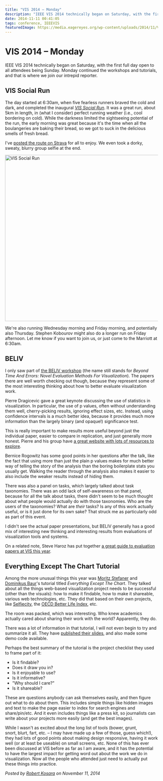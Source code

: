 ```yaml
---
title: "VIS 2014 – Monday"
description: "IEEE VIS 2014 technically began on Saturday, with the first full day open to all attendees being Sunday. Monday continued the workshops and tutorials, and that is where we join our intrepid reporter."
date: 2014-11-11 00:41:05
tags: conference, IEEEVIS
featuredImage: https://media.eagereyes.org/wp-content/uploads/2014/11/VIS-Social-Run.jpg
---
```


# VIS 2014 – Monday

IEEE VIS 2014 technically began on Saturday, with the first full day open to all attendees being Sunday. Monday continued the workshops and tutorials, and that is where we join our intrepid reporter.

## VIS Social Run

The day started at 6:30am, when five fearless runners braved the cold and dark, and completed the inaugural <em><a title="The VIS Sports Authority" href="https://eagereyes.org/blog/2014/the-vis-sports-authority">VIS Social Run</a></em>. It was a great run, about 5km in length, in (what I consider) perfect running weather (i.e., cool bordering on cold). While the darkness limited the sightseeing potential of the run, the early morning was great because it's the time when all the boulangeries are baking their bread, so we got to suck in the delicious smells of fresh bread.

I've <a href="http://www.strava.com/activities/217617977">posted the route on Strava</a> for all to enjoy. We even took a dorky, sweaty, blurry group selfie at the end.

<p><img class="aligncenter size-medium wp-image-8511" src="https://media.eagereyes.org/wp-content/uploads/2014/11/VIS-Social-Run-730x547.jpg" alt="VIS Social Run" width="730" height="547" /></p>

We're also running Wednesday morning and Friday morning, and potentially also Thursday. Stephen Kobourov might also do a longer run on Friday afternoon. Let me know if you want to join us, or just come to the Marriott at 6:30am.

## BELIV

I only saw part of <a href="http://beliv.cs.univie.ac.at">the BELIV workshop</a> (the name still stands for <em>Beyond Time And Errors: Novel Evaluation Methods For Visualization</em>). The papers there are well worth checking out though, because they represent some of the most interesting thinking about how to better evaluate visualization work.

Pierre Dragicevic gave a great keynote discussing the use of statistics in visualization. In particular, the use of p values, often without understanding them well, cherry-picking results, ignoring effect sizes, etc. Instead, using confidence intervals is a much better idea, because it provides much more information than the largely binary (and opaque!) significance test.

This is really important to make results more useful beyond just the individual paper, easier to compare in replication, and just generally more honest. Pierre and his group have <a href="http://aviz.fr/badstats">a great website with lots of resources to explore</a>.

Bernice Rogowitz has some good points in her questions after the talk, like the fact that using more than just the plain p values makes for much better way of telling the story of the analysis than the boring boilerplate stats you usually get. Walking the reader through the analysis also makes it easier to also include the weaker results instead of hiding them.

There was also a panel on tasks, which largely talked about task taxonomies. There was an odd lack of self-awareness on that panel, because for all the talk about tasks, there didn't seem to be much thought about what people would actually do with those taxonomies. Who are the users of the taxonomies? What are <em>their</em> tasks? Is any of this work actually useful, or is it just done for its own sake? That struck me as particularly odd as part of this event.

I didn't see the actual paper presentations, but BELIV generally has a good mix of interesting new thinking and interesting results from evaluations of visualization tools and systems.

On a related note, Steve Haroz has put together <a href="http://steveharoz.com/blog/2014/guide-to-user-performance-evaluation-at-infovis-2014/">a great guide to evaluation papers at VIS this year</a>.

## Everything Except The Chart Tutorial

Among the more unusual things this year was <a href="http://truth-and-beauty.net">Moritz Stefaner</a> and <a href="http://do.minik.us/">Dominikus Baur</a>'s tutorial titled <em>Everything Except The Chart</em>. They talked about all the things web-based visualization project needs to be successful (other than the visuals): how to make it findable, how to make it shareable, various web technologies, etc. They did that based on their own projects, like <a href="http://selfiecity.net">Selfiecity</a>, the <a href="http://oecdbetterlifeindex.org">OECD Better Life Index</a>, etc.

The room was packed, which was interesting. Who knew academics actually cared about sharing their work with the world? Apparently, they do.

There was a lot of information in that tutorial, I will not even begin to try and summarize it all. They have <a href="http://dominikus.github.io/webvis-tutorial/www/#/">published their slides</a>, and also made some demo code available.

Perhaps the best summary of the tutorial is the project checklist they used to frame part of it:

<ul>
    <li>Is it findable?</li>
    <li>Does it draw you in?</li>
    <li>Is it enjoyable to use?</li>
    <li>Is it informative?</li>
    <li>"Why should I care?"</li>
    <li>Is it shareable?</li>
</ul>

These are questions anybody can ask themselves easily, and then figure out what to do about them. This includes simple things like hidden images and text to make the page easier to index for search engines and share/pin/etc. And it even includes things like a press kit, so journalists can write about your projects more easily (and get the best images).

While I wasn't as excited about the long list of tools (bower, grunt, snort, blurt, fart, etc. – I may have made up a few of those, guess which!), they had lots of good points about making design responsive, having it work well (or at least be useable) on small screens, etc. None of this has ever been discussed at VIS before as far as I am aware, and it has the potential to have the largest impact for getting word out about the work we do in visualization. Now all the people who attended just need to actually put these things into practice.


_Posted by <a href="/about">Robert Kosara</a> on November 11, 2014_


